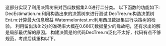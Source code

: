 这部分实现了利用决策树来对西瓜数据集2.0进行二分类。
以下函数的功能如下:
DecEstimation.m:利用构造出来的决策树来进行测试
DecTree.m:构造决策树
Ent.m:计算最大信息增益
Watermelontest.m:利用西瓜数据集进行决策树的检验。
利用留出法8:2分的准确率大概在0.6667,数据量少的缘故吧，还有求出的解是局部最优解的原因。
构建决策是的代码DecTree.m泛化不太好，代码有点不够规范，考虑后续重构以下。
